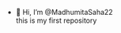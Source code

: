 - 👋 Hi, I’m @MadhumitaSaha22
  <br>
 this is my first repository
  
  

<!---
MadhumitaSaha22/MadhumitaSaha22 is a ✨ special ✨ repository because its `README.md` (this file) appears on your GitHub profile.
You can click the Preview link to take a look at your changes.
--->
